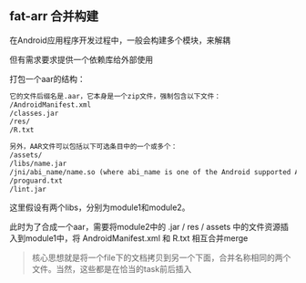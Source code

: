 ## fat-arr 合并构建

在Android应用程序开发过程中，一般会构建多个模块，来解耦

但有需求要求提供一个依赖库给外部使用



打包一个aar的结构：

```XML
它的文件后缀名是.aar，它本身是一个zip文件，强制包含以下文件：
/AndroidManifest.xml
/classes.jar
/res/
/R.txt

另外，AAR文件可以包括以下可选条目中的一个或多个：
/assets/
/libs/name.jar
/jni/abi_name/name.so (where abi_name is one of the Android supported ABIs)
/proguard.txt
/lint.jar
```

这里假设有两个libs，分别为module1和module2。

此时为了合成一个aar，需要将module2中的 .jar / res / assets 中的文件资源插入到module1中，将 AndroidManifest.xml 和 R.txt 相互合并merge

> 核心思想就是将一个file下的文档拷贝到另一个下面，合并名称相同的两个文件。当然，这些都是在恰当的task前后插入